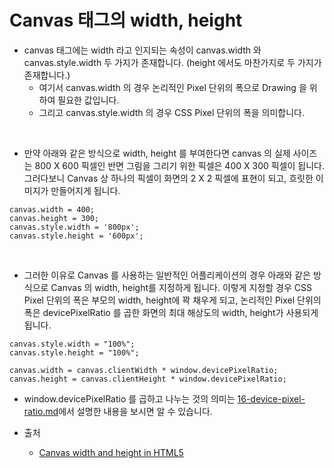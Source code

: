 # Canvas 태그의 width, height

- canvas 태그에는 width 라고 인지되는 속성이 canvas.width 와 canvas.style.width 두 가지가 존재합니다. (height 에서도 마찬가지로 두 가지가 존재합니다.)
  - 여기서 canvas.width 의 경우 논리적인 Pixel 단위의 폭으로 Drawing 을 위하여 필요한 값입니다.
  - 그리고 canvas.style.width 의 경우 CSS Pixel 단위의 폭을 의미합니다.

<br />

- 만약 아래와 같은 방식으로 width, height 를 부여한다면 canvas 의 실제 사이즈는 800 X 600 픽셀인 반면 그림을 그리기 위한 픽셀은 400 X 300 픽셀이 됩니다. 그러다보니 Canvas 상 하나의 픽셀이 화면의 2 X 2 픽셀에 표현이 되고, 흐릿한 이미지가 만들어지게 됩니다.

```
canvas.width = 400;
canvas.height = 300; 
canvas.style.width = '800px';
canvas.style.height = '600px';
```

<br />

- 그러한 이유로 Canvas 를 사용하는 일반적인 어플리케이션의 경우 아래와 같은 방식으로 Canvas 의 width, height를 지정하게 됩니다. 이렇게 지정할 경우 CSS Pixel 단위의 폭은 부모의 width, height에 꽉 채우게 되고, 논리적인 Pixel 단위의 폭은 devicePixelRatio 를 곱한 화면의 최대 해상도의 width, height가 사용되게 됩니다.

```
canvas.style.width = "100%";
canvas.style.height = "100%";

canvas.width = canvas.clientWidth * window.devicePixelRatio;
canvas.height = canvas.clientHeight * window.devicePixelRatio;
```

- window.devicePixelRatio 를 곱하고 나누는 것의 의미는 [16-device-pixel-ratio.md](https://github.com/muilyang12/what_i_studied/blob/main/16-device-pixel-ratio.md?plain=1)에서 설명한 내용을 보시면 알 수 있습니다.

- 출처
  - [Canvas width and height in HTML5](https://stackoverflow.com/questions/4938346/canvas-width-and-height-in-html5)

